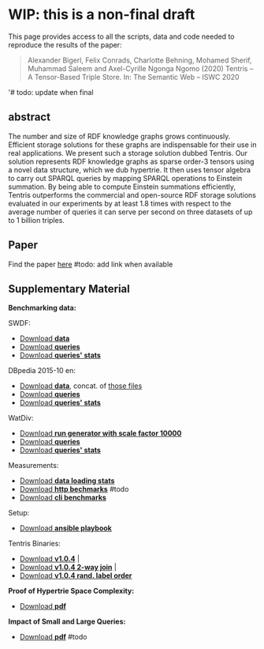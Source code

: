 # WIP: this is a non-final draft
This page provides access to all the scripts, data and code needed to reproduce the results of the  paper:

> Alexander Bigerl, Felix Conrads, Charlotte Behning, Mohamed Sherif, Muhammad Saleem and Axel-Cyrille Ngonga Ngomo (2020) Tentris – A Tensor-Based Triple Store. In: The Semantic Web – ISWC 2020

'# todo: update when final

## abstract

The number and size of RDF knowledge graphs grows continuously. Efficient storage solutions for these graphs are indispensable for their use in real applications. 
We present such a storage solution dubbed Tentris.
Our solution represents RDF knowledge graphs as sparse order-3 tensors using a novel data structure, which we dub hypertrie. 
It then uses tensor algebra to carry out SPARQL queries by mapping SPARQL operations to Einstein summation. 
By being able to compute Einstein summations efficiently, Tentris outperforms the commercial and open-source RDF storage solutions evaluated in our experiments by at least 1.8 times with respect to the average number of queries it can serve per second on three datasets of up to 1 billion triples.

## Paper 

Find the paper [here]() #todo: add link when available

## Supplementary Material

**Benchmarking data:**  

SWDF:
* [Download **data**](https://hobbitdata.informatik.uni-leipzig.de/ISWC2020_Tentris/swdf.zip) 
* [Download **queries**](https://raw.githubusercontent.com/dice-group/iswc2020_tentris/master/queries/SWDF-Queries.txt)
* [Download **queries' stats**](https://raw.githubusercontent.com/dice-group/iswc2020_tentris/master/queries/SWDF-Queries.tsv)  

DBpedia 2015-10 en: 
* [Download **data**](https://hobbitdata.informatik.uni-leipzig.de/ISWC2020_Tentris/dbpedia_2015-10_en_wo-comments_c.nt.zst), concat. of [those files](https://raw.githubusercontent.com/dice-group/iswc2020_tentris/master/datasets/DBpedia-2015-10-en_links.txt)
* [Download **queries**](https://raw.githubusercontent.com/dice-group/iswc2020_tentris/master/queries/DBpedia-Queries.txt) 
* [Download **queries' stats**](https://raw.githubusercontent.com/dice-group/iswc2020_tentris/master/queries/DBpedia-Queries.tsv) 
 
WatDiv: 
* [Download **run generator with scale factor 10000**](https://dsg.uwaterloo.ca/watdiv/watdiv_v06.tar)
* [Download **queries**](https://raw.githubusercontent.com/dice-group/iswc2020_tentris/master/queries/WatDiv-Queries.txt)
* [Download **queries' stats**](https://raw.githubusercontent.com/dice-group/iswc2020_tentris/master/queries/WatDiv-Queries.tsv)  

Measurements: 
* [Download **data loading stats**](https://raw.githubusercontent.com/dice-group/iswc2020_tentris/master/measurements/dataset_loading_stats.tsv)
* [Download **http bechmarks**]() #todo
* [Download **cli benchmarks**](https://raw.githubusercontent.com/dice-group/iswc2020_tentris/master/measurements/CLI_benchmark_results.csv)  

Setup: 
* [Download **ansible playbook**](https://github.com/dice-group/tentris-paper-benchmarks/releases/tag/v1.0) 
 
Tentris Binaries: 
* [Download **v1.0.4**](https://raw.githubusercontent.com/dice-group/iswc2020_tentris/master/binaries/tentris_1.0.4.zip) | 
* [Download **v1.0.4 2-way join**](https://raw.githubusercontent.com/dice-group/iswc2020_tentris/master/binaries/tentris_1.0.4_2way_join.zip) | 
* [Download **v1.0.4 rand. label order**](https://raw.githubusercontent.com/dice-group/iswc2020_tentris/master/binaries/tentris_1.0.4_random_label_order.zip)  

**Proof of Hypertrie Space Complexity:** 
* [Download **pdf**](https://raw.githubusercontent.com/dice-group/iswc2020_tentris/master/pdfs/proof_of_hypertrie_space_complexity.pdf)

**Impact of Small and Large Queries:** 
* [Download **pdf**]() #todo